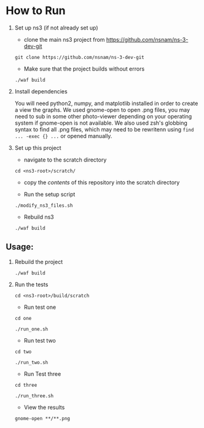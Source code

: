 # How to Run

1. Set up ns3 (if not already set up)

   * clone the main ns3 project from https://github.com/nsnam/ns-3-dev-git

   `git clone https://github.com/nsnam/ns-3-dev-git`

   *  Make sure that the project builds without errors
   
   `./waf build`

2. Install dependencies

   You will need python2, numpy, and matplotlib installed in order to create a view the graphs. We used gnome-open to open .png files, you may need to sub in some other photo-viewer depending on your operating system if gnome-open is not available. We also used zsh's globbing syntax to find all .png files, which may need to be rewritenn using ```find ... -exec {} ...``` or opened manually.

3. Set up this project

   * navigate to the scratch directory

   `cd <ns3-root>/scratch/ `

   * copy the *contents* of this repository into the scratch directory

   * Run the setup script
   
   `./modify_ns3_files.sh`

   * Rebuild ns3
   
   `./waf build`
 

## Usage:

1. Rebuild the project

   `./waf build`

2. Run the tests

   `cd <ns3-root>/build/scratch`

   * Run test one
   
   `cd one`

   `./run_one.sh`

   * Run test two
   
   `cd two`

   `./run_two.sh`

   * Run Test three
   
   `cd three`

   `./run_three.sh`

   * View the results

   `gnome-open **/**.png`
